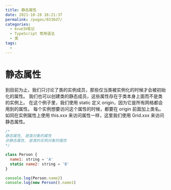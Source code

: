 ```yaml
---
title: 静态属性
date: 2021-10-28 16:21:37
permalink: /pages/0336d7/
categories:
  - 《vue3》笔记
  - TypeScript 常用语法
  - 类
tags:
  - 
---
```

# 静态属性

到目前为止，我们只讨论了类的实例成员，那些仅当类被实例化的时候才会被初始化的属性。 我们也可以创建类的静态成员，这些属性存在于类本身上面而不是类的实例上。 在这个例子里，我们使用 static 定义 origin，因为它是所有网格都会用到的属性。 每个实例想要访问这个属性的时候，都要在 origin 前面加上类名。 如同在实例属性上使用 this.xxx 来访问属性一样，这里我们使用 Grid.xxx 来访问静态属性。

```javascript
/* 
静态属性, 是类对象的属性
非静态属性, 是类的实例对象的属性
*/

class Person {
  name1: string = 'A'
  static name2: string = 'B'
}

console.log(Person.name2)
console.log(new Person().name1)
```